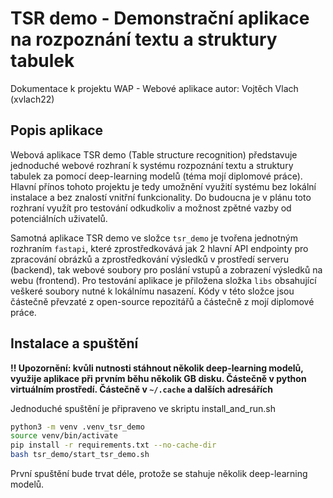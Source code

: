 # TSR demo - Demonstrační aplikace na rozpoznání textu a struktury tabulek
Dokumentace k projektu WAP - Webové aplikace
autor: Vojtěch Vlach (xvlach22)

## Popis aplikace
Webová aplikace TSR demo (Table structure recognition) představuje jednoduché webové rozhraní k systému rozpoznání textu a struktury tabulek za pomocí deep-learning modelů (téma mojí diplomové práce). Hlavní přínos tohoto projektu je tedy umožnění využití systému bez lokální instalace a bez znalostí vnitřní funkcionality. Do budoucna je v plánu toto rozhraní využít pro  testování odkudkoliv a možnost zpětné vazby od potenciálních uživatelů.

Samotná aplikace TSR demo ve složce `tsr_demo` je tvořena jednotným rozhraním `fastapi`, které zprostředkovává jak 2 hlavní API endpointy pro zpracování obrázků a zprostředkování výsledků v prostředí serveru (backend), tak webové soubory pro poslání vstupů a zobrazení výsledků na webu (frontend). Pro testování aplikace je přiložena složka `libs` obsahující veškeré soubory nutné k lokálnímu nasazení. Kódy v této složce jsou částečně převzaté z open-source repozitářů a částečně z mojí diplomové práce.

## Instalace a spuštění
**!! Upozornění: kvůli nutnosti stáhnout několik deep-learning modelů, využije aplikace při prvním běhu několik GB disku. Částečně v python virtuálním prostředí. Částečně v `~/.cache` a dalších adresářích**

Jednoduché spuštění je připraveno ve skriptu install_and_run.sh
```bash
python3 -m venv .venv_tsr_demo
source venv/bin/activate
pip install -r requirements.txt --no-cache-dir 
bash tsr_demo/start_tsr_demo.sh
```
První spuštění bude trvat déle, protože se stahuje několik deep-learning modelů.

